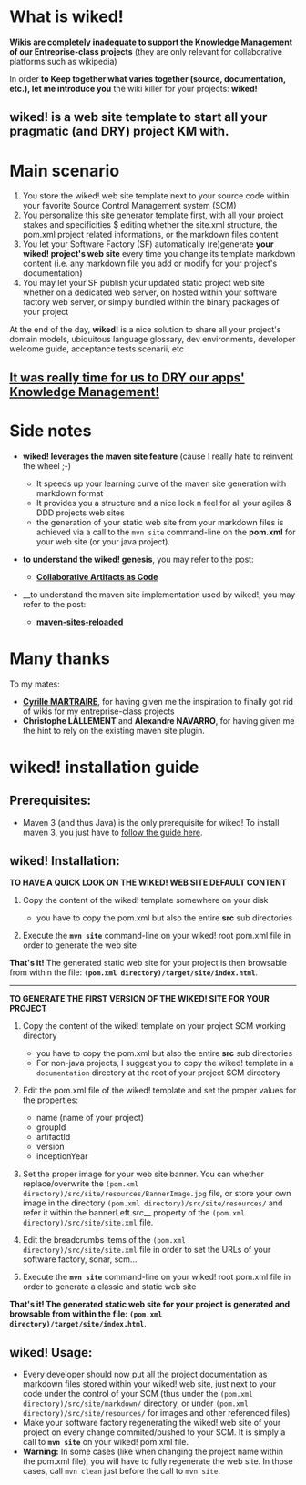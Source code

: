 What is wiked!
==============

__Wikis are completely inadequate to support the Knowledge Management of our Entreprise-class projects__ (they are only relevant for collaborative platforms such as wikipedia)

In order __to Keep together what varies together (source, documentation, etc.), let me introduce you__ the wiki killer for your projects: __wiked!__

__wiked! is a web site template to start all your pragmatic (and DRY) project KM with.__
--------------------------------------------------------------------------------------------


Main scenario
=============

1. You store the wiked! web site template next to your source code within your favorite Source Control Management system (SCM)
2. You personalize this site generator template first, with all your project stakes and specificities 
	$ editing whether the site.xml structure, the pom.xml project related informations, or the markdown files content
3. You let your Software Factory (SF) automatically (re)generate __your wiked! project's web site__ every time you change its template markdown content (i.e. any markdown file you add or modify for your project's documentation)
4. You may let your SF publish your updated static project web site whether on a dedicated web server, on hosted within your software factory web server, or simply bundled within the binary packages of your project 

At the end of the day, __wiked!__ is a nice solution to share all your project's domain models, ubiquitous language glossary, dev environments, developer welcome guide, acceptance tests scenarii, etc

[__It was really time for us to DRY our apps' Knowledge Management!__](http://tpierrain.blogspot.fr/2012/11/its-really-time-for-us-to-dry-our-apps.html)
--------------------------------------------------------------------------------

Side notes
==========

+ __wiked! leverages the maven site feature__ (cause I really hate to reinvent the wheel ;-)
    + It speeds up your learning curve of the maven site generation with markdown format
    + It provides you a structure and a nice look n feel for all your agiles & DDD projects web sites
    + the generation of your static web site from your markdown files is achieved via a call to the `mvn site` command-line on the __pom.xml__ for your web site (or your java project).


+ __to understand the wiked! genesis__, you may refer to the post:
    + [__Collaborative Artifacts as Code__](http://cyrille.martraire.com/2012/11/collaborative-artifacts-as-code/)

+ __to understand the maven site implementation used by wiked!, you may refer to the post:
	+ [__maven-sites-reloaded__](http://blog.akquinet.de/2012/04/12/maven-sites-reloaded/)


Many thanks
===========

To my mates:

+ [__Cyrille MARTRAIRE__](http://cyrille.martraire.com/), for having given me the inspiration to finally got rid of wikis for my entreprise-class projects
+ __Christophe LALLEMENT__ and __Alexandre NAVARRO__, for having given me the hint to rely on the existing maven site plugin.
 


wiked! installation guide
==========================

Prerequisites:
--------------
+ Maven 3 (and thus Java) is the only prerequisite for wiked! To install maven 3, you just have to [follow the guide here](http://maven.apache.org/download.html#Installation).


wiked! Installation:
-------------
__TO HAVE A QUICK LOOK ON THE WIKED! WEB SITE DEFAULT CONTENT__
1. Copy the content of the wiked! template somewhere on your disk 
	+ you have to copy the pom.xml but also the entire __src__ sub directories

2. Execute the __`mvn site`__ command-line on your wiked! root pom.xml file in order to generate the web site

__That's it!__ The generated static web site for your project is then browsable from within the file: __`(pom.xml directory)/target/site/index.html`__. 



---------------------	

__TO GENERATE THE FIRST VERSION OF THE WIKED! SITE FOR YOUR PROJECT__

1. Copy the content of the wiked! template on your project SCM working directory 
	+ you have to copy the pom.xml but also the entire __src__ sub directories
	+ For non-java projects, I suggest you to copy the wiked! template in a `documentation` directory at the root of your project SCM directory 


2. Edit the pom.xml file of the wiked! template and set the proper values for the properties:
    + name (name of your project)
    + groupId
    + artifactId
    + version
    + inceptionYear
    
    
3. Set the proper image for your web site banner. You can whether replace/overwrite the `(pom.xml directory)/src/site/resources/BannerImage.jpg` file, or store your own image in the directory `(pom.xml directory)/src/site/resources/` and refer it within the bannerLeft.src__ property of the `(pom.xml directory)/src/site/site.xml` file.


4. Edit the breadcrumbs items of the `(pom.xml directory)/src/site/site.xml` file in order to set the URLs of your software factory, sonar, scm...


5. Execute the __`mvn site`__ command-line on your wiked! root pom.xml file in order to generate a classic and static web site


__That's it! The generated static web site for your project is generated and browsable from within the file: `(pom.xml directory)/target/site/index.html`__. 



wiked! Usage:
------
+ Every developer should now put all the project documentation as markdown files stored within your wiked! web site, just next to your code under the control of your SCM (thus under the `(pom.xml directory)/src/site/markdown/` directory, or under `(pom.xml directory)/src/site/resources/` for images and other referenced files)
+ Make your software factory regenerating the wiked! web site of your project on every change commited/pushed to your SCM. It is simply a call to __`mvn site`__ on your wiked! pom.xml file.
+ __Warning:__ In some cases (like when changing the project name within the pom.xml file), you will have to fully regenerate the web site. In those cases, call `mvn clean` just before the call to `mvn site`. 

